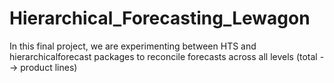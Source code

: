 # Hierarchical_Forecasting_Lewagon
In this final project, we are experimenting between HTS and hierarchicalforecast packages to reconcile forecasts across all levels (total --> product lines)
